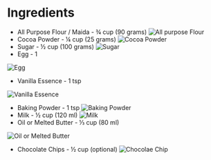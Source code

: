 # Ingredients
  -  All Purpose Flour / Maida - ¾ cup (90 grams) ![All purpose Flour](https://i.ndtvimg.com/mt/cooks/2014-11/flour.jpg)
  -  Cocoa Powder - ¼ cup (25 grams) ![Cocoa Powder](https://static.sscontent.com/prozis/contents/products/prozis-cacao-powder-125-g-logotype_1242x860_495586_551170.png)
  -  Sugar - ½ cup (100 grams) ![Sugar](https://static.toiimg.com/photo/msid-71164033/71164033.jpg?888426)
  -  Egg - 1 

![Egg](https://cdn.shopify.com/s/files/1/1990/5407/articles/Eggtip_grande.jpg?v=1540336162)
  -  Vanilla Essence - 1 tsp 

![Vanilla Essence](https://images-na.ssl-images-amazon.com/images/I/71ozBoIxftL._SY550_.jpg)
  -  Baking Powder - 1 tsp ![Baking Powder](https://www.seriouseats.com/images/2015/12/20151201-baking-powder-vicky-wasik-2.jpg)
  -  Milk - ½ cup (120 ml) ![Milk](https://chriskresser.com/wp-content/uploads/raw-milk-1-e1563894986431.jpg)
  -  Oil or Melted Butter - ⅓ cup (80 ml) 

![Oil or Melted Butter](https://assets.labroots.com/_public/_files/system/ck/trending/199328_636x357_6d5dfb426d546b04aab36279c8530a19.jpg)
  -  Chocolate Chips - ½ cup (optional) ![Chocolae Chip](https://c.tadst.com/gfx/750w/chocolate-chip-day-fun.jpg)